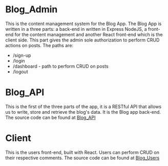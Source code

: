 # Blog_Admin
This is the content management system for the Blog App. The Blog App is written in a three parts: a back-end in written in Express NodeJS, a front-end for the content management and another React front-end which is the client side.
This part gives the admin sole authorization to perform CRUD actions on posts. The paths are:
- /sign-up
- /login
- /dashboard - path to perform CRUD on posts
- /logout

# Blog_API
This is the first of the three parts of the app, it is a RESTful API that allows us to write, store and retrieve the blog's data. It is the Blog app back-end. The source code can be found at [Blog_API](https://github.com/kelshuka/Blog_Admin.git)

# Client
This is the users front-end, built with React. Users can perform CRUD on their respective comments. The source code can be found at [Blog_Users](https://github.com/kelshuka/Blog_Users.git)

